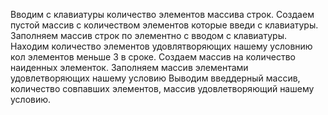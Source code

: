 Вводим с клавиатуры количество элементов массива строк.
Создаем  пустой массив с количеством элементов которые введи с клавиатуры.
Заполняем массив строк  по элементно с вводом с клавиатуры.
Находим количество элементов удовлятворяющих нашему условнию кол элементов меньше 3 в сроке.
Создаем массив на количество наиденных элементок.
Заполняем массив элементами удовлетворяющих нашему условию
Выводим введдерный массив, количество совпавших элементов, массив удовлетворяющий нашему условию.

